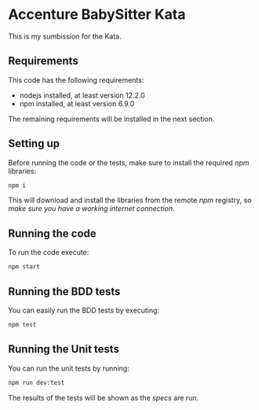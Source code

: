 # Accenture BabySitter Kata

This is my sumbission for the Kata.

## Requirements

This code has the following requirements:

  - nodejs installed, at least version 12.2.0
  - npm installed, at least version 6.9.0

The remaining requirements will be installed in the next section.

## Setting up

Before running the code or the tests, make sure to install the required _npm_ libraries:

```bash
npm i
```

This will download and install the libraries from the remote _npm_ registry, so _make sure
you have a working internet connection_.

## Running the code

To run the code execute:

```bash
npm start
```

## Running the BDD tests

You can easily run the BDD tests by executing:

```bash
npm test
```

## Running the Unit tests

You can run the unit tests by running:

```bash
npm run dev:test
```

The results of the tests will be shown as the *specs* are run.
